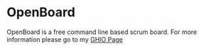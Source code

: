 # OpenBoard
OpenBoard is a free command line based scrum board. For more information please go to my [GHIO Page](https://aearl16.github.io/)
